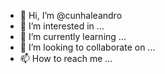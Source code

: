- 👋 Hi, I’m @cunhaleandro
- 👀 I’m interested in ...
- 🌱 I’m currently learning ...
- 💞️ I’m looking to collaborate on ...
- 📫 How to reach me ...

<!---
cunhaleandro/cunhaleandro is a ✨ special ✨ repository because its `README.md` (this file) appears on your GitHub profile.
You can click the Preview link to take a look at your changes.
--->
